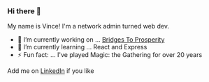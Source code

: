 ### Hi there 👋 

My name is Vince! I'm a network admin turned web dev. 


- 🔭 I’m currently working on ... [Bridges To Prosperity](https://e.bridgestoprosperity.dev/)
- 🌱 I’m currently learning ... React and Express
- ⚡ Fun fact: ... I've played Magic: the Gathering for over 20 years

Add me on [LinkedIn](https://www.linkedin.com/in/vince-williams/) if you like
